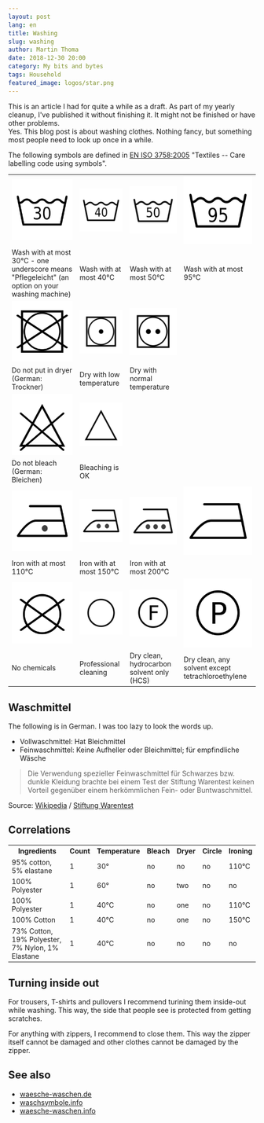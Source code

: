 ```yaml
---
layout: post
lang: en
title: Washing
slug: washing
author: Martin Thoma
date: 2018-12-30 20:00
category: My bits and bytes
tags: Household
featured_image: logos/star.png
---
```

<div class="info">This is an article I had for quite a while as a draft. As part of my yearly cleanup, I've published it without finishing it. It might not be finished or have other problems.</div>
Yes. This blog post is about washing clothes. Nothing fancy, but something most
people need to look up once in a while.


The following symbols are defined in [EN ISO 3758:2005](https://en.wikipedia.org/wiki/Laundry_symbol)
"Textiles -- Care labelling code using symbols".

<table>
    <tr>
        <td><img src="../images/2018/09/wasching-temp-30-deg.png" alt="Wash with at most 30C." /></td>
        <td><img src="../images/2018/09/wasching-temp-40-deg.png" alt="Wash with at most 40C." /></td>
        <td><img src="../images/2018/09/wasching-temp-50-deg.png" alt="Wash with at most 50C." /></td>
        <td><img src="../images/2018/09/wasching-temp-95-deg.png" alt="Wash with at most 95C." /></td>
    </tr>
    <tr>
        <td>Wash with at most 30°C - one underscore means "Pflegeleicht" (an option on your washing machine)</td>
        <td>Wash with at most 40°C</td>
        <td>Wash with at most 50°C</td>
        <td>Wash with at most 95°C</td>
    </tr>
    <tr>
        <td><img src="../images/2018/09/wasching-dryer-no.png" alt="Do not put in dryer." /></td>
        <td><img src="../images/2018/09/wasching-dryer-low-temp.png" alt="Dry with low temperature." /></td>
        <td><img src="../images/2018/09/wasching-dryer-high-temp.png" alt="You can dry with high temperature." /></td>
        <td>&nbsp;</td>
    </tr>
    <tr>
        <td>Do not put in dryer (German: Trockner)</td>
        <td>Dry with low temperature</td>
        <td>Dry with normal temperature</td>
        <td>&nbsp;</td>
    </tr>
    <tr>
        <td><img src="../images/2018/09/wasching-bleach-not.png" alt="Do not bleech." /></td>
        <td><img src="../images/2018/09/wasching-bleach.png" alt="Bleaching is OK." /></td>
        <td>&nbsp;</td>
        <td>&nbsp;</td>
    </tr>
    <tr>
        <td>Do not bleach (German: Bleichen)</td>
        <td>Bleaching is OK</td>
        <td>&nbsp;</td>
        <td>&nbsp;</td>
    </tr>
    <tr>
        <td><img src="../images/2018/09/wasching-ironing-max-110.png" alt="Iron with at most 110°C" /></td>
        <td><img src="../images/2018/09/wasching-ironing-max-150.png" alt="Iron with at most 150°C" /></td>
        <td><img src="../images/2018/09/wasching-ironing-max-200.png" alt="Iron with at most 200°C" /></td>
        <td><img src="../images/2018/09/wasching-ironing.png" alt="Iron at any temperature / steam" /></td>
    </tr>
    <tr>
        <td>Iron with at most 110°C</td>
        <td>Iron with at most 150°C</td>
        <td>Iron with at most 200°C</td>
        <td>&nbsp;</td>
    </tr>
    <tr>
        <td><img src="../images/2018/09/wasching-chemicals-no.png" alt="No chemicals" /></td>
        <td><img src="../images/2018/09/wasching-chemicals.png" alt="Professional cleaning" /></td>
        <td><img src="../images/2018/09/wasching-chemicals-f.png" alt="Dry clean, hydrocarbon solvent only (HCS)" /></td>
        <td><img src="../images/2018/09/wasching-chemicals-p.png" alt="Dry clean, any solvent except tetrachloroethylene" /></td>
    </tr>
    <tr>
        <td>No chemicals</td>
        <td>Professional cleaning</td>
        <td>Dry clean, hydrocarbon solvent only (HCS)</td>
        <td>Dry clean, any solvent except tetrachloroethylene</td>
    </tr>
</table>


## Waschmittel

<div class="info">The following is in German. I was too lazy to look the words up.</div>

* Vollwaschmittel: Hat Bleichmittel
* Feinwaschmittel: Keine Aufheller oder Bleichmittel; für empfindliche Wäsche

> Die Verwendung spezieller Feinwaschmittel für Schwarzes bzw. dunkle Kleidung
> brachte bei einem Test der Stiftung Warentest keinen Vorteil gegenüber einem
> herkömmlichen Fein- oder Buntwaschmittel.

Source: [Wikipedia](https://de.wikipedia.org/wiki/Feinwaschmittel#cite_ref-15) / [Stiftung Warentest](https://www.test.de/Waschmittel-fuer-Dunkles-Zu-viel-schwarze-Magie-20185-0/)


## Correlations

<table>
    <tr>
        <th>Ingredients</th>
        <th>Count</th>
        <th>Temperature</th>
        <th>Bleach</th>
        <th>Dryer</th>
        <th>Circle</th>
        <th>Ironing</th>
    </tr>
    <tr>
        <td>95% cotton, 5% elastane</td>
        <td>1</td>
        <td>30&deg;</td>
        <td>no</td>
        <td>no</td>
        <td>no</td>
        <td>110°C</td>
    </tr>
    <tr>
        <td>100% Polyester</td>
        <td>1</td>
        <td>60&deg;</td>
        <td>no</td>
        <td>two</td>
        <td>no</td>
        <td>no</td>
    </tr>
    <tr>
        <td>100% Polyester</td>
        <td>1</td>
        <td>40°C</td>
        <td>no</td>
        <td>one</td>
        <td>no</td>
        <td>110°C</td>
    </tr>
    <tr>
        <td>100% Cotton</td>
        <td>1</td>
        <td>40°C</td>
        <td>no</td>
        <td>one</td>
        <td>no</td>
        <td>150°C</td>
    </tr>
    <tr>
        <td>73% Cotton, 19% Polyester, 7% Nylon, 1% Elastane</td>
        <td>1</td>
        <td>40°C</td>
        <td>no</td>
        <td>no</td>
        <td>no</td>
        <td>no</td>
    </tr>
</table>


## Turning inside out

For trousers, T-shirts and pullovers I recommend turining them inside-out while
washing. This way, the side that people see is protected from getting scratches.

For anything with zippers, I recommend to close them. This way the zipper itself
cannot be damaged and other clothes cannot be damaged by the zipper.

## See also

* [waesche-waschen.de](https://www.waesche-waschen.de/)
* [waschsymbole.info](http://waschsymbole.info/)
* [waesche-waschen.info](https://www.waesche-waschen.info/waschsymbole/)
